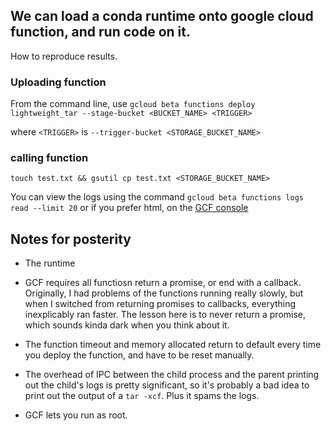 ## We can load a conda runtime onto google cloud function, and run code on it.

How to reproduce results.
### Uploading function

From the command line, use `gcloud beta functions deploy lightweight_tar --stage-bucket <BUCKET_NAME> <TRIGGER>`

where `<TRIGGER>` is `--trigger-bucket <STORAGE_BUCKET_NAME>`

### calling function
`touch test.txt && gsutil cp test.txt <STORAGE_BUCKET_NAME>`

You can view the logs using the command `gcloud beta functions logs read --limit 20` or if you prefer html, on the [GCF console](https://console.cloud.google.com/functions/l)

## Notes for posterity
* The runtime 

* GCF requires all functiosn return a promise, or end with a callback. Originally, I had problems of the functions running really slowly, but when I switched from returning promises to callbacks, everything inexplicably ran faster. The lesson here is to never return a promise, which sounds kinda dark when you think about it.

* The function timeout and memory allocated return to default every time you deploy the function, and have to be reset manually.

* The overhead of IPC between the child process and the parent printing out the child's logs is pretty significant, so it's probably a bad idea to print out the output of a `tar -xcf`. Plus it spams the logs.

* GCF lets you run as root.
